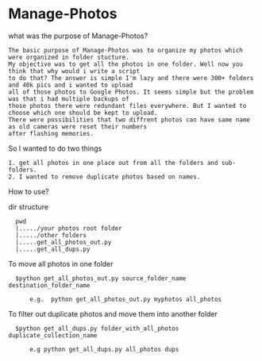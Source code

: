 # Manage-Photos

what was the purpose of Manage-Photos?

    The basic purpose of Manage-Photos was to organize my photos which were organized in folder stucture. 
    My objective was to get all the photos in one folder. Well now you think that why would i write a script
    to do that? The answer is simple I'm lazy and there were 300+ folders and 40k pics and i wanted to upload
    all of those photos to Google Photos. It seems simple but the problem was that i had multiple backups of 
    those photos there were redundant files everywhere. But I wanted to choose which one should be kept to upload.
    There were possibilities that two diffrent photos can have same name as old cameras were reset their numbers 
    after flashing memories.

So I wanted to do two things

    1. get all photos in one place out from all the folders and sub-folders.
    2. I wanted to remove duplicate photos based on names.

How to use?

  dir structure

      pwd
      |...../your photos root folder
      |...../other folders
      |.....get_all_photos_out.py
      |.....get_all_dups.py
  
  To move all photos in one folder
      
      $python get_all_photos_out.py source_folder_name destination_folder_name
      
          e.g.  python get_all_photos_out.py myphotos all_photos
  To filter out duplicate photos and move them into another folder
      
      $python get_all_dups.py folder_with_all_photos duplicate_collection_name
          
          e.g python get_all_dups.py all_photos dups
